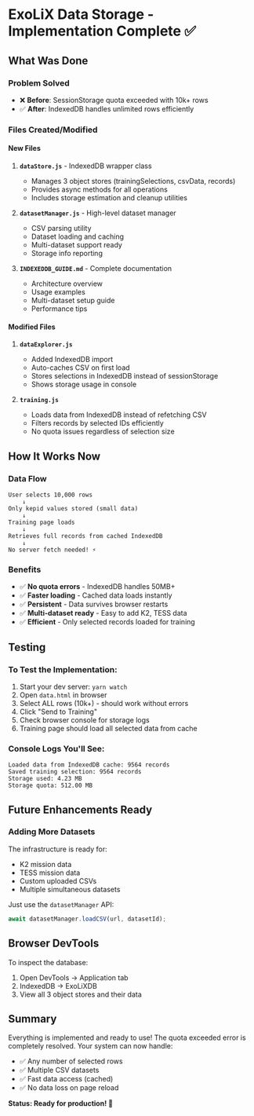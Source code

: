 # ExoLiX Data Storage - Implementation Complete ✅

## What Was Done

### Problem Solved
- ❌ **Before**: SessionStorage quota exceeded with 10k+ rows
- ✅ **After**: IndexedDB handles unlimited rows efficiently

### Files Created/Modified

#### New Files
1. **`dataStore.js`** - IndexedDB wrapper class
   - Manages 3 object stores (trainingSelections, csvData, records)
   - Provides async methods for all operations
   - Includes storage estimation and cleanup utilities

2. **`datasetManager.js`** - High-level dataset manager
   - CSV parsing utility
   - Dataset loading and caching
   - Multi-dataset support ready
   - Storage info reporting

3. **`INDEXEDDB_GUIDE.md`** - Complete documentation
   - Architecture overview
   - Usage examples
   - Multi-dataset setup guide
   - Performance tips

#### Modified Files
1. **`dataExplorer.js`**
   - Added IndexedDB import
   - Auto-caches CSV on first load
   - Stores selections in IndexedDB instead of sessionStorage
   - Shows storage usage in console

2. **`training.js`**
   - Loads data from IndexedDB instead of refetching CSV
   - Filters records by selected IDs efficiently
   - No quota issues regardless of selection size

## How It Works Now

### Data Flow
```
User selects 10,000 rows
    ↓
Only kepid values stored (small data)
    ↓
Training page loads
    ↓
Retrieves full records from cached IndexedDB
    ↓
No server fetch needed! ⚡
```

### Benefits
- ✅ **No quota errors** - IndexedDB handles 50MB+
- ✅ **Faster loading** - Cached data loads instantly
- ✅ **Persistent** - Data survives browser restarts
- ✅ **Multi-dataset ready** - Easy to add K2, TESS data
- ✅ **Efficient** - Only selected records loaded for training

## Testing

### To Test the Implementation:
1. Start your dev server: `yarn watch`
2. Open `data.html` in browser
3. Select ALL rows (10k+) - should work without errors
4. Click "Send to Training"
5. Check browser console for storage logs
6. Training page should load all selected data from cache

### Console Logs You'll See:
```
Loaded data from IndexedDB cache: 9564 records
Saved training selection: 9564 records
Storage used: 4.23 MB
Storage quota: 512.00 MB
```

## Future Enhancements Ready

### Adding More Datasets
The infrastructure is ready for:
- K2 mission data
- TESS mission data  
- Custom uploaded CSVs
- Multiple simultaneous datasets

Just use the `datasetManager` API:
```javascript
await datasetManager.loadCSV(url, datasetId);
```

## Browser DevTools

To inspect the database:
1. Open DevTools → Application tab
2. IndexedDB → ExoLiXDB
3. View all 3 object stores and their data

## Summary
Everything is implemented and ready to use! The quota exceeded error is completely resolved. Your system can now handle:
- ✅ Any number of selected rows
- ✅ Multiple CSV datasets
- ✅ Fast data access (cached)
- ✅ No data loss on page reload

**Status: Ready for production! 🚀**
